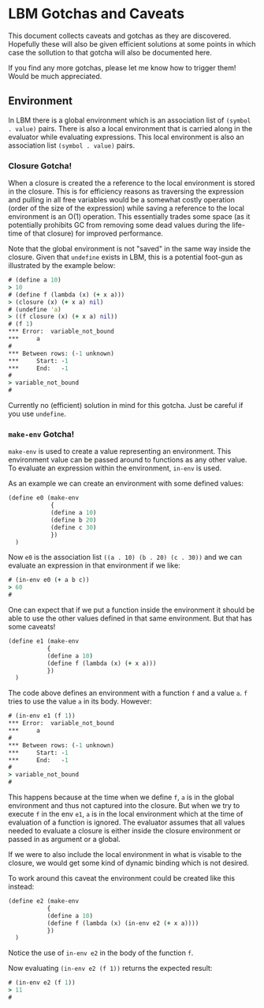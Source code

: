 # LBM Gotchas and Caveats

This document collects caveats and gotchas as they are discovered. Hopefully these will
also be given efficient solutions at some points in which case the sollution to that gotcha
will also be documented here.

If you find any more gotchas, please let me know how to trigger them! Would be much appreciated.

## Environment

In LBM there is a global environment which is an association list of `(symbol . value)` pairs.
There is also a local environment that is carried along in the evaluator while evaluating
expressions. This local environment is also an association list `(symbol . value)` pairs.

### Closure Gotcha!

When a closure is created the a reference to the local environment is stored in the closure.
This is for efficiency reasons as traversing the expression and pulling in all free variables
would be a somewhat costly operation (order of the size of the expression) while saving a reference
to the local environment is an O(1) operation. This essentially trades some space (as it potentially
prohibits GC from removing some dead values during the life-time of that closure) for improved performance.

Note that the global environment is not "saved" in the same way inside the closure. Given that
`undefine` exists in LBM, this is a potential foot-gun as illustrated by the example below:

```clj
# (define a 10)
> 10
# (define f (lambda (x) (+ x a)))
> (closure (x) (+ x a) nil)
# (undefine 'a)
> ((f closure (x) (+ x a) nil))
# (f 1)
***	Error:	variable_not_bound
***		a
# 
***	Between rows: (-1 unknown) 
***		Start: -1
***		End:   -1
# 
> variable_not_bound
#
```

Currently no (efficient) solution in mind for this gotcha. Just be careful if you use `undefine`.

### `make-env` Gotcha!

`make-env` is used to create a value representing an environment. This environment value
can be passed around to functions as any other value. To evaluate an expression within the
environment, `in-env` is used. 

As an example we can create an environment with some defined values:

```clj
(define e0 (make-env
            {
            (define a 10)
            (define b 20)
            (define c 30)
            })
  )
```

Now `e0` is the association list `((a . 10) (b . 20) (c . 30))` and we can evaluate an expression
in that environment if we like:

```clj
# (in-env e0 (+ a b c))
> 60
#
```

One can expect that if we put a function inside the environment it should be able to use
the other values defined in that same environment. But that has some caveats!

```clj
(define e1 (make-env
           {
           (define a 10)
           (define f (lambda (x) (+ x a)))
           })
  )
```

The code above defines an environment with a function `f` and a value `a`. `f` tries to use
the value `a` in its body. However:

```clj
# (in-env e1 (f 1))
***	Error:	variable_not_bound
***		a
# 
***	Between rows: (-1 unknown) 
***		Start: -1
***		End:   -1
# 
> variable_not_bound
#
```

This happens because at the time when we define `f`, `a` is in the global
environment and thus not captured into the closure. But when we try to
execute `f` in the env `e1`, `a` is in the local environment which at the
time of evaluation of a function is ignored. The evaluator assumes that
all values needed to evaluate a closure is either inside the closure environment or
passed in as argument or a global.

If we were to also include the local environment in what is visable to the closure, we would
get some kind of dynamic binding which is not desired.

To work around this caveat the environment could be created like this instead:

```clj
(define e2 (make-env
           {
           (define a 10)
           (define f (lambda (x) (in-env e2 (+ x a))))
           })
  )
``` 

Notice the use of `in-env e2` in the body of the function `f`.

Now evaluating `(in-env e2 (f 1))` returns the expected result:

```clj
# (in-env e2 (f 1))
> 11
# 
```





